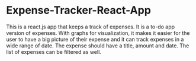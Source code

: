 # Expense-Tracker-React-App
This is a react.js app that keeps a track of expenses. It is a to-do app version of expenses. With graphs for visualization, it makes it easier for the user to have a big picture of their expense and it can track expenses in a wide range of date. The expense should have a title, amount and date. The list of expenses can be filtered as well.
